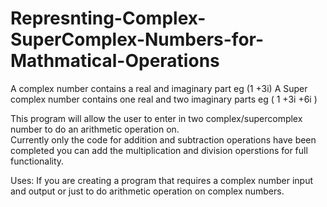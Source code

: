 # Represnting-Complex-SuperComplex-Numbers-for-Mathmatical-Operations


A complex number contains a real and imaginary part eg (1 +3i)
A Super complex number contains one real and two imaginary parts eg ( 1 +3i +6i )

This program will allow the user to enter in two complex/supercomplex number to do an arithmetic operation on.  
Currently only the code for addition and subtraction operations have been completed you can add the multiplication and division operstions for full functionality.  

Uses: If you are creating a program that requires a complex number input and output or just to do arithmetic operation on complex numbers. 
